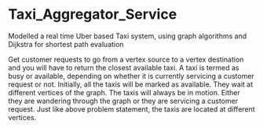 # Taxi_Aggregator_Service
Modelled a real time Uber based Taxi system, using graph algorithms and Dijkstra for shortest path evaluation

Get customer requests to go from a vertex source to a vertex destination and you will have to return the closest available taxi.
A taxi is termed as busy or available, depending on whether it is currently servicing a customer request or not. Initially, all the taxis will be marked as available. They wait at different vertices of the graph.
The taxis will always be in motion. Either they are wandering through the graph or they are servicing a customer request.
Just like above problem statement, the taxis are located at different vertices.
